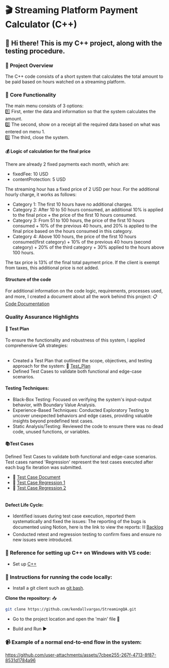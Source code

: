 # 🎬 Streaming Platform Payment Calculator (C++) 

## 👋 Hi there! This is my C++ project, along with the testing procedure. 

### 🎯 **Project Overview**
The C++ code consists of a short system that calculates the total amount to be paid based on hours watched on a streaming platform.

### 🔋 **Core Functionality**

The main menu consists of 3 options: <br/>
1️⃣ First, enter the data and information so that the system calculates the amount.<br/>
2️⃣ The second, show on a receipt all the required data based on what was entered on menu 1.<br/>
3️⃣ The third, close the system.<br/>

#### 💰 **Logic of calculation for the final price**
There are already 2 fixed payments each month, which are:<br/>
- fixedFee: 10 USD<br/>
- contentProtection: 5 USD

The streaming hour has a fixed price of 2 USD per hour. For the additional hourly charge, it works as follows:<br/>
- Category 1: The first 10 hours have no additional charges.<br/>
- Category 2: After 10 to 50 hours consumed, an additional 10% is applied to the final price + the price of the first 10 hours consumed.<br/>
- Category 3: From 51 to 100 hours, the price of the first 10 hours consumed + 10% of the previous 40 hours, and 20% is applied to the final price based on the hours consumed in this category.<br/>
- Category 4: Above 100 hours, the price of the first 10 hours consumed(first category) + 10% of the previous 40 hours (second category) + 20% of the third category + 30% applied to the hours above 100 hours. <br/>

The tax price is 13% of the final total payment price. If the client is exempt from taxes, this additional price is not added.<br/>

#### **Structure of the code**
For additional information on the code logic, requirements, processes used, and more, I created a document about all the work behind this project: 📋 [Code Documentation](https://github.com/kendallvargas/StreamingQA/blob/master/QA%20Section/Streaming_Calculator_Documentation.pdf)

### **Quality Assurance Highlights**

#### 🧪 **Test Plan**
To ensure the functionality and robustness of this system, I applied comprehensive QA strategies:  <br/><br/>

- Created a Test Plan that outlined the scope, objectives, and testing approach for the system: 📄 [Test_Plan](https://github.com/kendallvargas/StreamingQA/blob/master/QA%20Section/Test_Plan.pdf)
- Defined Test Cases to validate both functional and edge-case scenarios.

#### **Testing Techniques:**

- Black-Box Testing: Focused on verifying the system's input-output behavior, with Boundary Value Analysis.
- Experience-Based Techniques: Conducted Exploratory Testing to uncover unexpected behaviors and edge cases, providing valuable insights beyond predefined test cases.
- Static Analysis/Testing: Reviewed the code to ensure there was no dead code, unused functions, or variables.

#### 📚**Test Cases**
Defined Test Cases to validate both functional and edge-case scenarios. <br/>
Test cases named 'Regression' represent the test cases executed after each bug fix iteration was submitted.
- 📄 [Test Case Document](https://github.com/kendallvargas/StreamingQA/blob/master/QA%20Section/Test_Cases_Streaming.pdf) <br/> 
- 📄 [Test Case Regression 1](https://github.com/kendallvargas/StreamingQA/blob/master/QA%20Section/Test_Cases_Streaming_Regression1.pdf) <br/> 
- 📄 [Test Case Regression 2](https://github.com/kendallvargas/StreamingQA/blob/master/QA%20Section/Test_Cases_Streaming_Regression2.pdf) <br/> <br/> 

#### **Defect Life Cycle:**

- Identified issues during test case execution, reported them systematically and fixed the issues: The reporting of the bugs is documented using Notion, here is the link to view the reports: ⛓️ [Backlog](https://kendallvargas.notion.site/Streaming-Project-Bug-Report-List-129a2534d25a80d5bee2f764a4ffb6b2)<br/>
- Conducted retest and regression testing to confirm fixes and ensure no new issues were introduced.

### 🔧 **Reference for setting up C++ on Windows with VS code:**
- Set up [C++](https://code.visualstudio.com/docs/languages/cpp)

### 🚀 **Instructions for running the code locally:**
- Install a git client such as [git bash](https://git-scm.com/downloads).

**Clone the repository:** 📥
```bash
git clone https://github.com/kendallvargas/StreamingQA.git
```

- Go to the project location and open the 'main' file 📂

- Build and Run ▶️

### 📹 **Example of a normal end-to-end flow in the system:**

https://github.com/user-attachments/assets/7cbee255-267f-4713-8f87-8531d1784a96

